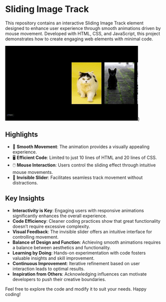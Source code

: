 # Sliding Image Track

This repository contains an interactive Sliding Image Track element designed to enhance user experience through smooth animations driven by mouse movement. Developed with HTML, CSS, and JavaScript, this project demonstrates how to create engaging web elements with minimal code.

![Sliding Image Track Preview](Carousel/Sliding%20Image%20Track/preview.gif))

## Highlights

-   🎨 **Smooth Movement**: The animation provides a visually appealing experience.
-   🖥️ **Efficient Code**: Limited to just 10 lines of HTML and 20 lines of CSS.
-   🖱️ **Mouse Interaction**: Users control the sliding effect through intuitive mouse movements.
-   🔄 **Invisible Slider**: Facilitates seamless track movement without distractions.

## Key Insights

-   **Interactivity is Key**: Engaging users with responsive animations significantly enhances the overall experience.
-   **Code Efficiency**: Cleaner coding practices show that great functionality doesn’t require excessive complexity.
-   **Visual Feedback**: The invisible slider offers an intuitive interface for controlling movement.
-   **Balance of Design and Function**: Achieving smooth animations requires a balance between aesthetics and functionality.
-   **Learning by Doing**: Hands-on experimentation with code fosters valuable insights and skill improvement.
-   **Continuous Improvement**: Iterative refinement based on user interaction leads to optimal results.
-   **Inspiration from Others**: Acknowledging influences can motivate developers to push their creative boundaries.

Feel free to explore the code and modify it to suit your needs. Happy coding!
